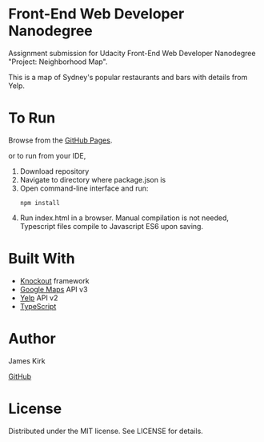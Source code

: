 ﻿# Front-End Web Developer Nanodegree

Assignment submission for Udacity Front-End Web Developer Nanodegree "Project: Neighborhood Map". 

This is a map of Sydney's popular restaurants and bars with details from Yelp.

# To Run
Browse from the [GitHub Pages](https://alias8.github.io/34-maps-api-knockout-submission/).

or to run from your IDE,
1. Download repository
2. Navigate to directory where package.json is
3. Open command-line interface and run:
   ```
   npm install
   ```
4. Run index.html in a browser. Manual compilation is not needed, Typescript files compile to Javascript ES6 upon saving.

# Built With
- [Knockout](http://knockoutjs.com/) framework 
- [Google Maps](https://developers.google.com/maps/documentation/javascript/) API v3
- [Yelp](https://www.yelp.com.au/developers/documentation/v2/overview) API v2
- [TypeScript](https://www.typescriptlang.org/docs/tutorial.html)

# Author
James Kirk 

[GitHub](https://github.com/alias8)

# License
Distributed under the MIT license. See LICENSE for details.